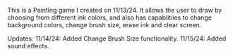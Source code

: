 This is a Painting game I created on 11/13/24. It allows the user to draw by choosing from different ink colors, and also has capablitiies to change background colors, change brush size, erase ink and clear screen.

Updates:
11/14/24: Added Change Brush Size functionality.
11/15/24: Added sound effects.

